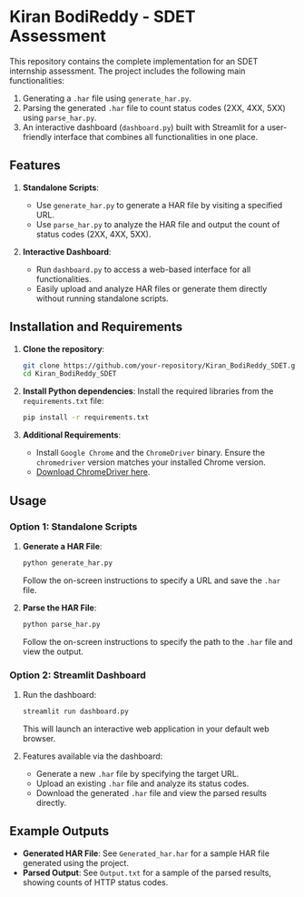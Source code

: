 # Kiran BodiReddy - SDET Assessment

This repository contains the complete implementation for an SDET internship assessment. The project includes the following main functionalities:

1. Generating a `.har` file using `generate_har.py`.
2. Parsing the generated `.har` file to count status codes (2XX, 4XX, 5XX) using `parse_har.py`.
3. An interactive dashboard (`dashboard.py`) built with Streamlit for a user-friendly interface that combines all functionalities in one place.



## Features

1. **Standalone Scripts**:
    - Use `generate_har.py` to generate a HAR file by visiting a specified URL.
    - Use `parse_har.py` to analyze the HAR file and output the count of status codes (2XX, 4XX, 5XX).

2. **Interactive Dashboard**:
    - Run `dashboard.py` to access a web-based interface for all functionalities.
    - Easily upload and analyze HAR files or generate them directly without running standalone scripts.

## Installation and Requirements

1. **Clone the repository**:
    ```bash
    git clone https://github.com/your-repository/Kiran_BodiReddy_SDET.git
    cd Kiran_BodiReddy_SDET
    ```

2. **Install Python dependencies**:
    Install the required libraries from the `requirements.txt` file:
    ```bash
    pip install -r requirements.txt
    ```

3. **Additional Requirements**:
    - Install `Google Chrome` and the `ChromeDriver` binary. Ensure the `chromedriver` version matches your installed Chrome version.
    - [Download ChromeDriver here](https://chromedriver.chromium.org/downloads).

## Usage

### Option 1: Standalone Scripts

1. **Generate a HAR File**:
    ```bash
    python generate_har.py
    ```
    Follow the on-screen instructions to specify a URL and save the `.har` file.

2. **Parse the HAR File**:
    ```bash
    python parse_har.py
    ```
    Follow the on-screen instructions to specify the path to the `.har` file and view the output.

### Option 2: Streamlit Dashboard

1. Run the dashboard:
    ```bash
    streamlit run dashboard.py
    ```
    This will launch an interactive web application in your default web browser.

2. Features available via the dashboard:
    - Generate a new `.har` file by specifying the target URL.
    - Upload an existing `.har` file and analyze its status codes.
    - Download the generated `.har` file and view the parsed results directly.

## Example Outputs

- **Generated HAR File**: See `Generated_har.har` for a sample HAR file generated using the project.
- **Parsed Output**: See `Output.txt` for a sample of the parsed results, showing counts of HTTP status codes.


